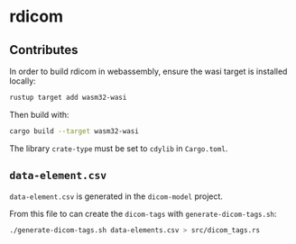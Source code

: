# rdicom

## Contributes

In order to build rdicom in webassembly, ensure the wasi target is installed locally:
```bash
rustup target add wasm32-wasi
```

Then build with:
```bash
cargo build --target wasm32-wasi
```

The library `crate-type` must be set to `cdylib` in `Cargo.toml`.

## `data-element.csv`

`data-element.csv` is generated in the `dicom-model` project.

From this file to can create the `dicom-tags` with `generate-dicom-tags.sh`:
```bash
./generate-dicom-tags.sh data-elements.csv > src/dicom_tags.rs
```